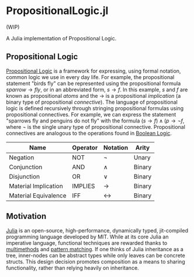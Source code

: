 # PropositionalLogic.jl

(WIP)

A Julia implementation of Propositional Logic.

## Propositional Logic

[Propositional Logic](https://en.wikipedia.org/wiki/Propositional_calculus) is a framework for expressing, using formal notation, 
common logic we use in every day life.
For example, the propositional statement "birds fly" can be represented using the propositional formula 
$\textit{sparrow}\rightarrow\textit{fly}$, or in an abbreviated form, $\textit{s}\rightarrow\textit{f}$.
In this example, $\textit{s}$ and $\textit{f}$ are known as propositional _atoms_ and the $\rightarrow$ is a propositional _implication_ (a binary
type of propositional _connective_).
The language of propositional logic is defined recursively through stringing propositional formulas using propositional connectives.
For example, we can express the statement "sparrows fly and penguins do not fly" with the formula $(\textit{s}\rightarrow\textit{f})\land(\textit{p}\rightarrow\neg\textit{f}$,
where $\neg$ is the single unary type of propositional connective.
Propositional connectives are analogous to the operations found in [Boolean Logic](https://en.wikipedia.org/wiki/Boolean_algebra).

| Name                 | Operator | Notation          | Arity  |
|----------------------|----------|-------------------|--------|
| Negation             | NOT      | $\neg$            | Unary  |
| Conjunction          | AND      | $\land$           | Binary |
| Disjunction          | OR       | $\lor$            | Binary |
| Material Implication | IMPLIES  | $\rightarrow$     | Binary |
| Material Equivalence | IFF      | $\leftrightarrow$ | Binary |

## Motivation

[Julia](https://julialang.org/) is an open-source, high-performance, dynamically typed, jit-compiled programming language developed by MIT.
While at its core Julia an imperative language, functional techniques are rewarded thanks to 
[multimethods](https://en.wikipedia.org/wiki/Multiple_dispatch) and [pattern matching](https://en.wikipedia.org/wiki/Pattern_matching).
If one thinks of Julia inheritance as a tree, inner-nodes can be abstract types while only leaves can be concrete structs.
This design decision promotes composition as a means to sharing functionality, rather than relying heavily on inheritance.
